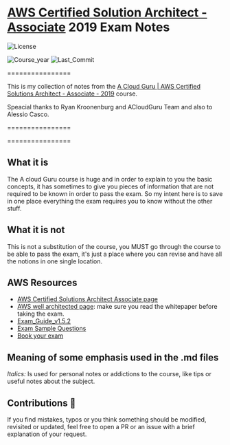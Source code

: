 # [AWS Certified Solution Architect - Associate](https://aws.amazon.com/training/path-architecting/) 2019 Exam Notes

![License](https://img.shields.io/github/license/AlessioCasco/AWS-CSA-2019-study-notes.svg)

![Course_year](https://img.shields.io/badge/Course%20Year-2019-brightgreen.svg)
![Last_Commit](https://img.shields.io/github/last-commit/AlessioCasco/AWS-CSA-2019-study-notes.svg)

================

This is my collection of notes from the
[A Cloud Guru | AWS Certified Solutions Architect - Associate - 2019](https://www.udemy.com/aws-certified-solutions-architect-associate/) course.

Speacial thanks to  Ryan Kroonenburg and ACloudGuru Team and also to Alessio Casco.

================

================

## What it is

The A cloud Guru course is huge and in order to explain to you the basic concepts, it has sometimes to give you pieces of information that are not required to be known in order to pass the exam. So my intent here is to save in one place everything the exam requires you to know without the other stuff.

## What it is not

This is not a substitution of the course, you MUST go through the course to be able to pass the exam, it's just a place where you can revise and have all the notions in one single location.


## AWS Resources

* [AWS Certified Solutions Architect Associate page](https://aws.amazon.com/certification/certified-solutions-architect-associate/)
* [AWS well architected page](https://aws.amazon.com/architecture/well-architected/): make sure you read the whitepaper before taking the exam.
* [Exam_Guide_v1.5.2](https://d1.awsstatic.com/training-and-certification/docs-sa-assoc/AWS_Certified_Solutions_Architect_Associate_Feb_2018_%20Exam_Guide_v1.5.2.pdf)
* [Exam Sample Questions](https://d1.awsstatic.com/training-and-certification/docs/AWS_Certified_Solutions_Architect_Associate_Sample_Questions.pdf)
* [Book your exam](https://www.aws.training/Certification)

## Meaning of some emphasis used in the .md files

_Italics:_ Is used for personal notes or addictions to the course, like tips or useful notes about the subject.

## Contributions 🙏

If you find mistakes, typos or you think something should be modified, revisited or updated, feel free to open a PR or an issue with a brief explanation of your request.
